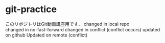 # git-practice
このリポジトリはGit動画講座用です．
changed in local repo  
changed in no-fast-forward
changed in conflict (conflict occurs)
updated on github
Updated on remote (conflict)